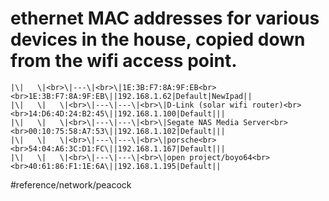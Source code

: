 # ethernet MAC addresses for various devices in the house, copied down from the wifi access point.


```
|\|   \|<br>\|---\|<br>\|1E:3B:F7:8A:9F:EB<br><br>1E:3B:F7:8A:9F:EB\||192.168.1.62|Default|NewIpad||
|\|   \|   \|<br>\|---\|---\|<br>\|D-Link (solar wifi router)<br><br>14:D6:4D:24:B2:45\||192.168.1.100|Default|||
|\|   \|   \|<br>\|---\|---\|<br>\|Segate NAS Media Server<br><br>00:10:75:58:A7:53\||192.168.1.102|Default|||
|\|   \|   \|<br>\|---\|---\|<br>\|porsche<br><br>54:04:A6:3C:D1:FC\||192.168.1.167|Default|||
|\|   \|   \|<br>\|---\|---\|<br>\|open project/boyo64<br><br>40:61:86:F1:1E:6A\||192.168.1.195|Default||
```

#reference/network/peacock
